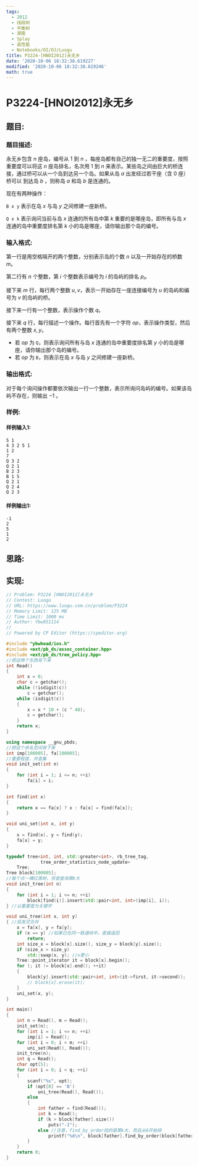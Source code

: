 ```yaml
---
tags: 
  - 2012
  - 线段树
  - 平衡树
  - 湖南
  - Splay
  - 高性能
  - Notebooks/OI/OJ/Luogu
title: P3224-[HNOI2012]永无乡
date: '2020-10-06 18:32:38.619227'
modified: '2020-10-06 18:32:38.619246'
math: true
---
```

# P3224-[HNOI2012]永无乡
## 题目:
### 题目描述:
永无乡包含 $n$ 座岛，编号从 $1$ 到 $n$ ，每座岛都有自己的独一无二的重要度，按照重要度可以将这 $n$ 座岛排名，名次用 $1$  到 $n$ 来表示。某些岛之间由巨大的桥连接，通过桥可以从一个岛到达另一个岛。如果从岛 $a$ 出发经过若干座（含 $0$ 座）桥可以 到达岛 $b$ ，则称岛 $a$ 和岛 $b$ 是连通的。

现在有两种操作：

`B x y` 表示在岛 $x$ 与岛 $y$ 之间修建一座新桥。

`Q x k` 表示询问当前与岛 $x$ 连通的所有岛中第 $k$ 重要的是哪座岛，即所有与岛 $x$ 连通的岛中重要度排名第 $k$ 小的岛是哪座，请你输出那个岛的编号。
### 输入格式:
第一行是用空格隔开的两个整数，分别表示岛的个数 $n$ 以及一开始存在的桥数 $m$。

第二行有 $n$ 个整数，第 $i$ 个整数表示编号为 $i$ 的岛屿的排名 $p_i$。

接下来 $m$ 行，每行两个整数 $u, v$，表示一开始存在一座连接编号为 $u$ 的岛屿和编号为 $v$ 的岛屿的桥。

接下来一行有一个整数，表示操作个数 $q$。

接下来 $q$ 行，每行描述一个操作。每行首先有一个字符 $op$，表示操作类型，然后有两个整数 $x, y$。
- 若 $op$ 为 `Q`，则表示询问所有与岛 $x$ 连通的岛中重要度排名第 $y$ 小的岛是哪座，请你输出那个岛的编号。
- 若 $op$ 为 `B`，则表示在岛 $x$ 与岛 $y$ 之间修建一座新桥。

### 输出格式:
对于每个询问操作都要依次输出一行一个整数，表示所询问岛屿的编号。如果该岛屿不存在，则输出 $-1$ 。
### 样例:
#### 样例输入1:
```
5 1
4 3 2 5 1
1 2
7
Q 3 2
Q 2 1
B 2 3
B 1 5
Q 2 1
Q 2 4
Q 2 3

```
#### 样例输出1:
```
-1
2
5
1
2
```
## 思路:

## 实现:
```cpp
// Problem: P3224 [HNOI2012]永无乡
// Contest: Luogu
// URL: https://www.luogu.com.cn/problem/P3224
// Memory Limit: 125 MB
// Time Limit: 1000 ms
// Author: Ybw051114
//
// Powered by CP Editor (https://cpeditor.org)

#include "ybwhead/ios.h"
#include <ext/pb_ds/assoc_container.hpp>
#include <ext/pb_ds/tree_policy.hpp>
//把这两个东西背下来
int Read()
{
    int x = 0;
    char c = getchar();
    while (!isdigit(c))
        c = getchar();
    while (isdigit(c))
    {
        x = x * 10 + (c ^ 48);
        c = getchar();
    }
    return x;
}

using namespace __gnu_pbds;
//把这个命名空间背下来
int imp[100005], fa[100005];
//重要程度，并查集
void init_set(int n)
{
    for (int i = 1; i <= n; ++i)
        fa[i] = i;
}

int find(int x)
{
    return x == fa[x] ? x : fa[x] = find(fa[x]);
}

void uni_set(int x, int y)
{
    x = find(x), y = find(y);
    fa[x] = y;
}

typedef tree<int, int, std::greater<int>, rb_tree_tag,
             tree_order_statistics_node_update>
    Tree;
Tree block[100005];
//每个点一棵红黑树，资瓷查询第k大
void init_tree(int n)
{
    for (int i = 1; i <= n; ++i)
        block[find(i)].insert(std::pair<int, int>(imp[i], i));
} //以重要度为关键字

void uni_tree(int x, int y)
{ //启发式合并
    x = fa[x], y = fa[y];
    if (x == y) //如果已在同一联通块中，直接返回
        return;
    int size_x = block[x].size(), size_y = block[y].size();
    if (size_x > size_y)
        std::swap(x, y); //x更小
    Tree::point_iterator it = block[x].begin();
    for (; it != block[x].end(); ++it)
    {
        block[y].insert(std::pair<int, int>(it->first, it->second));
        // block[x].erase(it);
    }
    uni_set(x, y);
}

int main()
{
    int n = Read(), m = Read();
    init_set(n);
    for (int i = 1; i <= n; ++i)
        imp[i] = Read();
    for (int i = 0; i < m; ++i)
        uni_set(Read(), Read());
    init_tree(n);
    int q = Read();
    char opt[5];
    for (int i = 0; i < q; ++i)
    {
        scanf("%s", opt);
        if (opt[0] == 'B')
            uni_tree(Read(), Read());
        else
        {
            int father = find(Read());
            int k = Read();
            if (k > block[father].size())
                puts("-1");
            else //注意，find_by_order找的是第k大，而且从0开始排
                printf("%d\n", block[father].find_by_order(block[father].size() - k)->second);
        }
    }
    return 0;
}

```
